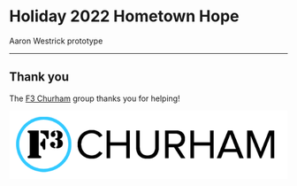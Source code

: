 # Holiday 2022 Hometown Hope

Aaron Westrick prototype

<div class="gfm-embed" data-url="https://www.gofundme.com/f/r789r-testing-out-gofundme/widget/large/"></div><script defer src="https://www.gofundme.com/static/js/embed.js"></script>

---

## Thank you

The [F3 Churham](https://f3churham.com/) group thanks you for helping!

![f3 logo](f3_churham_logo.png)
